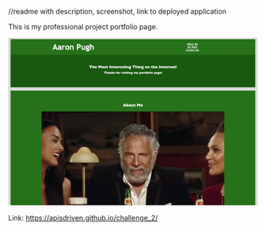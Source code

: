 //readme with description, screenshot, link to deployed application

This is my professional project portfolio page.

![Screenshot](./images/Screen%20Shot%202022-09-26%20at%206.41.06%20PM.png)

Link: 
https://apisdriven.github.io/challenge_2/
